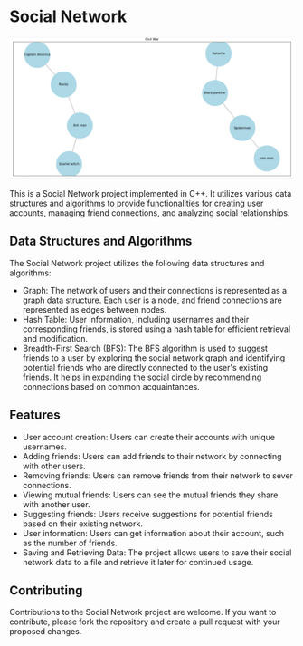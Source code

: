 # Social Network

![Image Description](socialnetwork.png)

This is a Social Network project implemented in C++. It utilizes various data structures and algorithms to provide functionalities for creating user accounts, managing friend connections, and analyzing social relationships.

## Data Structures and Algorithms

The Social Network project utilizes the following data structures and algorithms:

- Graph: The network of users and their connections is represented as a graph data structure. Each user is a node, and friend connections are represented as edges between nodes.
- Hash Table: User information, including usernames and their corresponding friends, is stored using a hash table for efficient retrieval and modification.
- Breadth-First Search (BFS): The BFS algorithm is used to suggest friends to a user by exploring the social network graph and identifying potential friends who are directly connected to the user's existing friends. It helps in expanding the social circle by recommending connections based on common acquaintances.

## Features

- User account creation: Users can create their accounts with unique usernames.
- Adding friends: Users can add friends to their network by connecting with other users.
- Removing friends: Users can remove friends from their network to sever connections.
- Viewing mutual friends: Users can see the mutual friends they share with another user.
- Suggesting friends: Users receive suggestions for potential friends based on their existing network.
- User information: Users can get information about their account, such as the number of friends.
- Saving and Retrieving Data: The project allows users to save their social network data to a file and retrieve it later for continued usage.

## Contributing

Contributions to the Social Network project are welcome. If you want to contribute, please fork the repository and create a pull request with your proposed changes.
